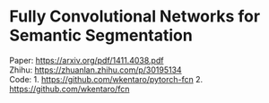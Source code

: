 # Fully Convolutional Networks for Semantic Segmentation

Paper: https://arxiv.org/pdf/1411.4038.pdf <br/>
Zhihu: https://zhuanlan.zhihu.com/p/30195134 <br/>
Code: 1. https://github.com/wkentaro/pytorch-fcn 2. https://github.com/wkentaro/fcn

